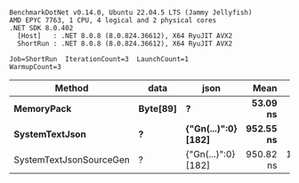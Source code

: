 ```

BenchmarkDotNet v0.14.0, Ubuntu 22.04.5 LTS (Jammy Jellyfish)
AMD EPYC 7763, 1 CPU, 4 logical and 2 physical cores
.NET SDK 8.0.402
  [Host]   : .NET 8.0.8 (8.0.824.36612), X64 RyuJIT AVX2
  ShortRun : .NET 8.0.8 (8.0.824.36612), X64 RyuJIT AVX2

Job=ShortRun  IterationCount=3  LaunchCount=1  
WarmupCount=3  

```
| Method                  | data     | json                | Mean      | Error      | StdDev    | Min       | Max       | Gen0   | Allocated |
|------------------------ |--------- |-------------------- |----------:|-----------:|----------:|----------:|----------:|-------:|----------:|
| **MemoryPack**              | **Byte[89]** | **?**                   |  **53.09 ns** |   **5.723 ns** |  **0.314 ns** |  **52.83 ns** |  **53.43 ns** | **0.0012** |     **104 B** |
| **SystemTextJson**          | **?**        | **{&quot;Gn(...)&quot;:0} [182]** | **952.55 ns** |  **19.134 ns** |  **1.049 ns** | **951.83 ns** | **953.75 ns** |      **-** |     **104 B** |
| SystemTextJsonSourceGen | ?        | {&quot;Gn(...)&quot;:0} [182] | 950.82 ns | 183.339 ns | 10.049 ns | 944.74 ns | 962.42 ns |      - |     104 B |
